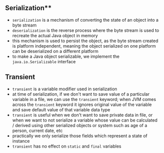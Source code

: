 ## Serialization**
- `serialization` is a mechanism of converting the state of an object into a byte stream
- `deserialization` is the reverse process where the byte stream is used to recreate the actual Java object in memory
- this mechanism is used to persist the object, as the byte stream created is platform independent, meaning the object serialized on one platform can be deserialized on a different platform
- to make a Java object serializable, we implement the `java.io.Serializable` interface

## **Transient**
- `transient` is a variable modifier used in serialization
- at time of serialization, if we don't want to save value of a particular variable in a file, we can use the `transient` keyword; when JVM comes across the `transient` keyword it ignores original value of the variable and save default value of that variable data type
- `transient` is useful when we don't want to save private data in file, or when we want to not serialize a variable whose value can be calculated / derived using other serialized objects or system such as age of a person, current date, etc
- practically we only serialize those fields which represent a state of instance
- `transient` has no effect on `static` and `final` variables